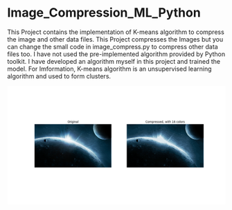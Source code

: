 # Image_Compression_ML_Python

This Project contains the implementation of K-means algorithm to compress the image and other data files.
This Project compresses the Images but you can change the small code in image_compress.py to compress other data files too.
I have not used the pre-implemented algorithm provided by Python toolkit.
I have developed an algorithm myself in this project and trained the model.
For Imformation, K-means algorithm is an unsupervised learning algorithm and used to form clusters.

![Comparison of Original Image and Compressed Image : ](https://github.com/ashutosh1919/Image_Compression_ML_Python/blob/master/original_vs_compressed.png)
